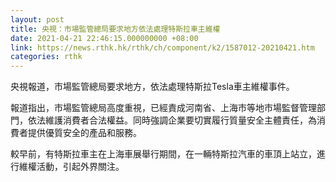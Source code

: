 ```yaml
---
layout: post
title: 央視：市場監管總局要求地方依法處理特斯拉車主維權
date: 2021-04-21 22:46:15.000000000 +08:00
link: https://news.rthk.hk/rthk/ch/component/k2/1587012-20210421.htm
categories: rthk
---
```


央視報道，市場監管總局要求地方，依法處理特斯拉Tesla車主維權事件。

報道指出，市場監管總局高度重視，已經責成河南省、上海市等地市場監督管理部門，依法維護消費者合法權益。同時強調企業要切實履行質量安全主體責任，為消費者提供優質安全的產品和服務。

較早前，有特斯拉車主在上海車展舉行期間，在一輛特斯拉汽車的車頂上站立，進行維權活動，引起外界關注。
